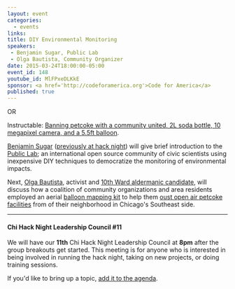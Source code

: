 ```yaml
---
layout: event
categories: 
  - events
links:
title: DIY Environmental Monitoring
speakers: 
 - Benjamin Sugar, Public Lab
 - Olga Bautista, Community Organizer
date: 2015-03-24T18:00:00-05:00
event_id: 148
youtube_id: MlFPxeDLKkE
sponsor: <a href='http://codeforamerica.org'>Code for America</a>
published: true
---
```


OR

Instructable: [Banning petcoke with a community united, 2L soda bottle, 10 megapixel camera, and a 5.5ft balloon](http://www.huffingtonpost.com/2015/02/27/chicago-petcoke-koch-brothers_n_6755040.html%0A%0A).

[Benjamin Sugar](http://publiclab.org/profile/bsugar) ([previously at hack night](http://chihacknight.org/events/2014/01/14/civiclab.html)) will give brief introduction to the [Public Lab](http://publiclab.org/); an international open source community of civic scientists using inexpensive DIY techniques to democratize the monitoring of environmental impacts.  

Next, [Olga Bautista](https://twitter.com/obauti), activist and [10th Ward aldermanic candidate](http://olgabautista.com/), will discuss how a coalition of community organizations and area residents employed an aerial [balloon mapping kit](http://publiclab.org/wiki/balloon-mapping) to help them [oust open air petcoke facilities](http://www.huffingtonpost.com/2015/02/27/chicago-petcoke-koch-brothers_n_6755040.html%0A%0A) from of their neighborhood in Chicago's Southeast side.

---

#### Chi Hack Night Leadership Council #11

We will have our **11th** Chi Hack Night Leadership Council at **8pm** after the group breakouts get started. This meeting is for anyone who is interested in being involved in running the hack night, taking on new projects, or doing training sessions. 

If you'd like to bring up a topic, [add it to the agenda](https://docs.google.com/document/d/1KseXcW1wkxkaL6LjF_7SqXLGT_uDrqj0m6-DBNEkx7c/edit#).